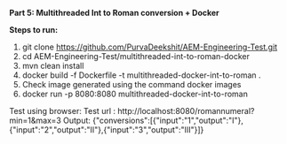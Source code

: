 **Part 5: Multithreaded Int to Roman conversion + Docker**

**Steps to run:**

1) git clone https://github.com/PurvaDeekshit/AEM-Engineering-Test.git
2) cd AEM-Engineering-Test/multithreaded-int-to-roman-docker
3) mvn clean install
4) docker build -f Dockerfile -t multithreaded-docker-int-to-roman .
5) Check image generated using the command docker images
5) docker run -p 8080:8080 multithreaded-docker-int-to-roman

Test using browser:
Test url : http://localhost:8080/romannumeral?min=1&max=3
Output: 
{"conversions":[{"input":"1","output":"I"},{"input":"2","output":"II"},{"input":"3","output":"III"}]}
